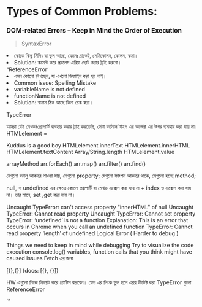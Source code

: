 <h1>Types of Common Problems:</h1>
<h3>DOM-related Errors – Keep in Mind the Order of Execution</h3>
<blockquote>SyntaxError</blockquote>

<li>কোডে কিছু মিসিং বা ভুল আছে, যেমনঃ ব্রাকেট, সেমিকোলন, কোলন, কমা।</li>
<li>Solution: কমেন্ট করে প্রবলেম এরিয়া ছোট করার ট্রাই করবো।</li>
<q>ReferenceError<q>

<li>এমন কোনো লিখছেন, যা এখনো ডিফাইন করা হয় নাই।</li>

 <li>Common issue: Spelling Mistake</li>

 <li>variableName is not defined</li>

 <li>functionName is not defined</li>

 <li>Solution: বানান ঠিক আছে কিনা চেক করা।</li>

TypeError

আমরা যেই মেথড/প্রোপার্টি ব্যবহার করার ট্রাই করতেছি, সেটা বর্তমান টাইপ এর অব্জেক্ট এর উপর ব্যবহার করা যায় না।
HTMLelement =

Kuddus is a good boy
HTMLelement.innerText HTMLelement.innerHTML HTMLelement.textContent Array/String.length HTMLelement.value

arrayMethod arr.forEach() arr.map() arr.filter() arr.find()

যেগুলো ভ্যালু আকারে পাওয়া যায়, সেগুলো property; যেগুলো ফাংশন আকারে থাকে, সেগুলো হচ্ছে method;

null, বা undefined এর ক্ষেত্রে কোনো প্রোপার্টি বা মেথড এক্সেস করা যায় না + index ও এক্সেস করা যায় না। তার মানে, set ,get করা যায় না।

Uncaught TypeError: can't access property "innerHTML" of null
Uncaught TypeError: Cannot read property
Uncaught TypeError: Cannot set property
TypeError: ‘undefined’ is not a function Explanation: This is an error that occurs in Chrome when you call an undefined function
TypeError: Cannot read property ‘length’ of undefined
Logical Error ( Harder to debug )

Things we need to keep in mind while debugging
Try to visualize the code execution
console.log() variables, function calls that you think might have caused issues
Fetch এর জন্য

[{},{}] {docs: [{}, {}]}

HW এগুলো নিজে ক্রিয়েট করে প্র্যাক্টিস করবেন। ফেচ এর লিংক ভুল হলে এরর ডীটেক্ট করা TypeError গুলো ReferenceError
